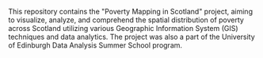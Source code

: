 This repository contains the "Poverty Mapping in Scotland" project, aiming to visualize, analyze, and comprehend the spatial distribution of poverty across Scotland utilizing various Geographic Information System (GIS) techniques and data analytics. The project was also a part of the University of Edinburgh Data Analysis Summer School program.

